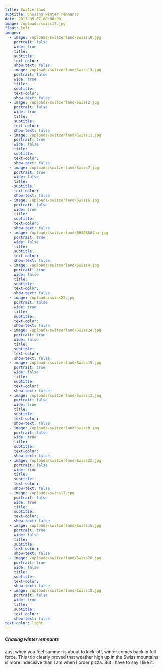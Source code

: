 ```yaml
---
title: Switzerland
subtitle: Chasing winter remnants
date: 2017-05-07 00:00:00
image: /uploads/swiss17.jpg
float: left
images:
  - image: /uploads/switzerland/Swiss10.jpg
    portrait: false
    wide: true
    title:
    subtitle:
    text-color:
    show-text: false
  - image: /uploads/switzerland/Swiss13.jpg
    portrait: false
    wide: true
    title:
    subtitle:
    text-color:
    show-text: false
  - image: /uploads/switzerland/Swiss2.jpg
    portrait: false
    wide: true
    title:
    subtitle:
    text-color:
    show-text: false
  - image: /uploads/switzerland/Swiss11.jpg
    portrait: true
    wide: false
    title:
    subtitle:
    text-color:
    show-text: false
  - image: /uploads/switzerland/Swiss7.jpg
    portrait: true
    wide: false
    title:
    subtitle:
    text-color:
    show-text: false
  - image: /uploads/switzerland/Swiss6.jpg
    portrait: false
    wide: true
    title:
    subtitle:
    text-color:
    show-text: false
  - image: /uploads/switzerland/0H3A8564aa.jpg
    portrait: true
    wide: false
    title:
    subtitle:
    text-color:
    show-text: false
  - image: /uploads/switzerland/Swiss4.jpg
    portrait: true
    wide: false
    title:
    subtitle:
    text-color:
    show-text: false
  - image: /uploads/swiss23.jpg
    portrait: false
    wide: true
    title:
    subtitle:
    text-color:
    show-text: false
  - image: /uploads/switzerland/Swiss24.jpg
    portrait: true
    wide: false
    title:
    subtitle:
    text-color:
    show-text: false
  - image: /uploads/switzerland/Swiss15.jpg
    portrait: true
    wide: false
    title:
    subtitle:
    text-color:
    show-text: false
  - image: /uploads/switzerland/Swiss12.jpg
    portrait: false
    wide: true
    title:
    subtitle:
    text-color:
    show-text: false
  - image: /uploads/switzerland/Swiss8.jpg
    portrait: false
    wide: true
    title:
    subtitle:
    text-color:
    show-text: false
  - image: /uploads/switzerland/Swiss22.jpg
    portrait: false
    wide: true
    title:
    subtitle:
    text-color:
    show-text: false
  - image: /uploads/swiss17.jpg
    portrait: false
    wide: true
    title:
    subtitle:
    text-color:
    show-text: false
  - image: /uploads/switzerland/Swiss16.jpg
    portrait: true
    wide: false
    title:
    subtitle:
    text-color:
    show-text: false
  - image: /uploads/switzerland/Swiss20.jpg
    portrait: true
    wide: false
    title:
    subtitle:
    text-color:
    show-text: false
  - image: /uploads/switzerland/Swiss18.jpg
    portrait: false
    wide: true
    title:
    subtitle:
    text-color:
    show-text: false
text-color: light
---
```



##### Chasing winter remnants

Just when you feel summer is about to kick-off, winter comes back in full force. This trip clearly proved that weather high up in the Swiss mountains is more indecisive than I am when I order pizza. But I have to say I like it.